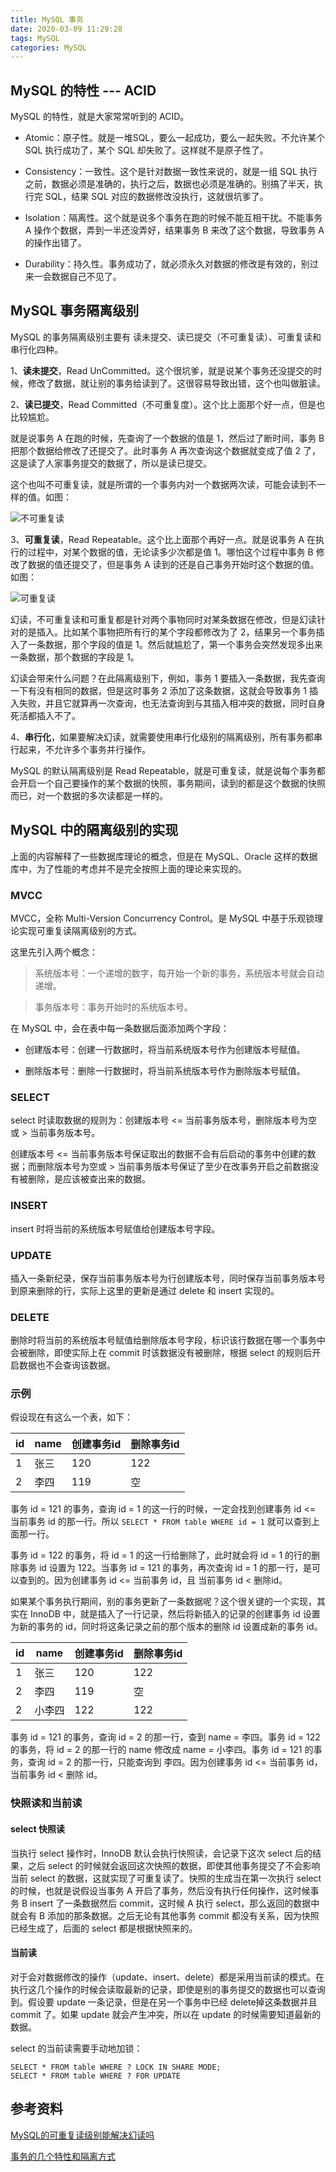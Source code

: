 ```yaml
---
title: MySQL 事务
date: 2020-03-09 11:29:28
tags: MySQL
categories: MySQL
---
```


## MySQL 的特性 --- ACID

MySQL 的特性，就是大家常常听到的 ACID。



- Atomic：原子性。就是一堆SQL，要么一起成功，要么一起失败。不允许某个 SQL 执行成功了，某个 SQL 却失败了。这样就不是原子性了。

- Consistency：一致性。这个是针对数据一致性来说的，就是一组 SQL 执行之前，数据必须是准确的，执行之后，数据也必须是准确的。别搞了半天，执行完 SQL，结果 SQL 对应的数据修改没执行，这就很坑爹了。

- Isolation：隔离性。这个就是说多个事务在跑的时候不能互相干扰。不能事务 A 操作个数据，弄到一半还没弄好，结果事务 B 来改了这个数据，导致事务 A 的操作出错了。

- Durability：持久性。事务成功了，就必须永久对数据的修改是有效的，别过来一会数据自己不见了。



## MySQL 事务隔离级别

MySQL 的事务隔离级别主要有 读未提交、读已提交（不可重复读）、可重复读和串行化四种。



1、**读未提交**，Read UnCommitted。这个很坑爹，就是说某个事务还没提交的时候，修改了数据，就让别的事务给读到了。这很容易导致出错，这个也叫做脏读。

2、**读已提交**，Read Committed（不可重复度）。这个比上面那个好一点，但是也比较尴尬。



就是说事务 A 在跑的时候，先查询了一个数据的值是 1，然后过了断时间，事务 B 把那个数据给修改了还提交了。此时事务 A 再次查询这个数据就变成了值 2 了，这是读了人家事务提交的数据了，所以是读已提交。



这个也叫不可重复读，就是所谓的一个事务内对一个数据两次读，可能会读到不一样的值。如图：

![不可重复读](MySQL-事务/不可重复读.png)



3、**可重复读**，Read Repeatable。这个比上面那个再好一点。就是说事务 A 在执行的过程中，对某个数据的值，无论读多少次都是值 1。哪怕这个过程中事务 B 修改了数据的值还提交了，但是事务 A 读到的还是自己事务开始时这个数据的值。如图：

![可重复读](MySQL-事务/可重复读.png)



幻读，不可重复读和可重复都是针对两个事物同时对某条数据在修改，但是幻读针对的是插入。比如某个事物把所有行的某个字段都修改为了 2，结果另一个事务插入了一条数据，那个字段的值是 1。然后就尴尬了，第一个事务会突然发现多出来一条数据，那个数据的字段是 1。



幻读会带来什么问题？在此隔离级别下，例如，事务 1 要插入一条数据，我先查询一下有没有相同的数据，但是这时事务 2 添加了这条数据，这就会导致事务 1 插入失败，并且它就算再一次查询，也无法查询到与其插入相冲突的数据，同时自身死活都插入不了。



4、**串行化**，如果要解决幻读，就需要使用串行化级别的隔离级别，所有事务都串行起来，不允许多个事务并行操作。



MySQL 的默认隔离级别是 Read Repeatable，就是可重复读，就是说每个事务都会开启一个自己要操作的某个数据的快照，事务期间，读到的都是这个数据的快照而已，对一个数据的多次读都是一样的。



## MySQL 中的隔离级别的实现

上面的内容解释了一些数据库理论的概念，但是在 MySQL、Oracle 这样的数据库中，为了性能的考虑并不是完全按照上面的理论来实现的。



### MVCC

MVCC，全称 Multi-Version Concurrency Control。是 MySQL 中基于乐观锁理论实现可重复读隔离级别的方式。



这里先引入两个概念：



> 系统版本号：一个递增的数字，每开始一个新的事务，系统版本号就会自动递增。



> 事务版本号：事务开始时的系统版本号。



在 MySQL 中，会在表中每一条数据后面添加两个字段：

- 创建版本号：创建一行数据时，将当前系统版本号作为创建版本号赋值。

- 删除版本号：删除一行数据时，将当前系统版本号作为删除版本号赋值。



### SELECT

select 时读取数据的规则为：创建版本号 <= 当前事务版本号，删除版本号为空或 > 当前事务版本号。



创建版本号 <= 当前事务版本号保证取出的数据不会有后启动的事务中创建的数据；而删除版本号为空或 > 当前事务版本号保证了至少在改事务开启之前数据没有被删除，是应该被查出来的数据。



### INSERT

insert 时将当前的系统版本号赋值给创建版本号字段。



### UPDATE

插入一条新纪录，保存当前事务版本号为行创建版本号，同时保存当前事务版本号到原来删除的行，实际上这里的更新是通过 delete 和 insert 实现的。



### DELETE

删除时将当前的系统版本号赋值给删除版本号字段，标识该行数据在哪一个事务中会被删除，即使实际上在 commit 时该数据没有被删除，根据 select 的规则后开启数据也不会查询该数据。



### 示例

假设现在有这么一个表，如下：

| id   | name | 创建事务id | 删除事务id |
| ---- | ---- | ---------- | ---------- |
| 1    | 张三 | 120        | 122        |
| 2    | 李四 | 119        | 空         |



事务 id = 121 的事务，查询 id  = 1 的这一行的时候，一定会找到创建事务 id <= 当前事务 id 的那一行。所以 `SELECT * FROM table WHERE id = 1` 就可以查到上面那一行。



事务 id = 122 的事务，将 id = 1 的这一行给删除了，此时就会将 id = 1 的行的删除事务 id 设置为 122。当事务 id = 121 的事务，再次查询 id = 1 的那一行，是可以查到的。因为创建事务 id <= 当前事务 id，且 当前事务 id < 删除id。



如果某个事务执行期间，别的事务更新了一条数据呢？这个很关键的一个实现，其实在 InnoDB 中，就是插入了一行记录，然后将新插入的记录的创建事务 id 设置为新的事务的 id，同时将这条记录之前的那个版本的删除 id 设置成新的事务 id。



| id   | name   | 创建事务id | 删除事务id |
| ---- | ------ | ---------- | ---------- |
| 1    | 张三   | 120        | 122        |
| 2    | 李四   | 119        | 空         |
| 2    | 小李四 | 122        | 122        |



事务 id = 121 的事务，查询 id = 2 的那一行，查到 name = 李四。事务 id = 122 的事务，将 id = 2 的那一行的 name 修改成 name = 小李四。事务 id = 121 的事务，查询 id = 2 的那一行，只能查询到 李四。因为创建事务 id <= 当前事务 id，当前事务 id < 删除 id。



### 快照读和当前读

#### select 快照读

当执行 select 操作时，InnoDB 默认会执行快照读，会记录下这次 select 后的结果，之后 select 的时候就会返回这次快照的数据，即使其他事务提交了不会影响当前 select 的数据，这就实现了可重复读了。快照的生成当在第一次执行 select 的时候，也就是说假设当事务 A 开启了事务，然后没有执行任何操作，这时候事务 B insert 了一条数据然后 commit，这时候 A 执行 select，那么返回的数据中就会有 B 添加的那条数据。之后无论有其他事务 commit 都没有关系，因为快照已经生成了，后面的 select 都是根据快照来的。



#### 当前读

对于会对数据修改的操作（update、insert、delete）都是采用当前读的模式。在执行这几个操作的时候会读取最新的记录，即使是别的事务提交的数据也可以查询到。假设要 update 一条记录，但是在另一个事务中已经 delete掉这条数据并且 commit 了。如果 update 就会产生冲突，所以在 update 的时候需要知道最新的数据。



select 的当前读需要手动地加锁：

```mysql
SELECT * FROM table WHERE ? LOCK IN SHARE MODE;
SELECT * FROM table WHERE ? FOR UPDATE
```



## 参考资料

[MySQL的可重复读级别能解决幻读吗](https://juejin.im/post/5c9040e95188252d92095a9e)

[事务的几个特性和隔离方式](https://mp.weixin.qq.com/s/EoHhLE1aA20inHFCu5FAMw)

